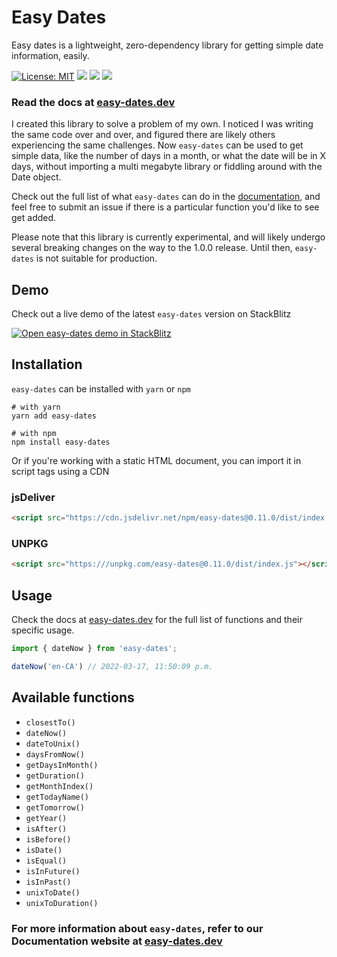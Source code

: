 # Easy Dates
Easy dates is a lightweight, zero-dependency library for getting simple date information, easily. 

[![License: MIT](https://img.shields.io/npm/l/easy-dates?color=1eb319)](LICENSE.md)
[![](https://img.shields.io/npm/v/easy-dates?color=%231eb319)](https://www.npmjs.com/package/easy-dates)
[![](https://img.shields.io/npm/dw/easy-dates?label=npm%20downloads&color=%231eb319)](https://www.npmjs.com/package/easy-dates)
[![](https://img.shields.io/badge/-buy_me_a%C2%A0coffee-gray?logo=buy-me-a-coffee)](https://www.buymeacoffee.com/sandypockets)

 ### Read the docs at [easy-dates.dev](https://easy-dates.dev)

I created this library to solve a problem of my own. I noticed I was writing the same code over and over, and figured there are likely others experiencing the same challenges. Now `easy-dates` can be used to get simple data, like the number of days in a month, or what the date will be in X days, without importing a multi megabyte library or fiddling around with the Date object. 

Check out the full list of what `easy-dates` can do in the [documentation](https://easy-dates.dev), and feel free to submit an issue if there is a particular function you'd like to see get added.

Please note that this library is currently experimental, and will likely undergo several breaking changes on the way to the 1.0.0 release. Until then, `easy-dates` is not suitable for production.

## Demo
Check out a live demo of the latest `easy-dates` version on StackBlitz

[![Open easy-dates demo in StackBlitz](https://developer.stackblitz.com/img/open_in_stackblitz.svg)](https://stackblitz.com/edit/easy-dates-demo?file=src/App.js)



## Installation
`easy-dates` can be installed with `yarn` or `npm`
```shell
# with yarn
yarn add easy-dates
```

```shell
# with npm
npm install easy-dates
```

Or if you're working with a static HTML document, you can import it in script tags using a CDN

### jsDeliver
```html
<script src="https://cdn.jsdelivr.net/npm/easy-dates@0.11.0/dist/index.js"></script>
```

### UNPKG
```html
<script src="https:///unpkg.com/easy-dates@0.11.0/dist/index.js"></script>
```

## Usage
Check the docs at [easy-dates.dev](https://easy-dates.dev/docs/functions/) for the full list of functions and their specific usage.

```javascript
import { dateNow } from 'easy-dates';

dateNow('en-CA') // 2022-03-17, 11:50:09 p.m.
```


## Available functions

- `closestTo()`
- `dateNow()`
- `dateToUnix()`
- `daysFromNow()`
- `getDaysInMonth()`
- `getDuration()`
- `getMonthIndex()`
- `getTodayName()`
- `getTomorrow()`
- `getYear()`
- `isAfter()`
- `isBefore()`
- `isDate()`
- `isEqual()`
- `isInFuture()`
- `isInPast()`
- `unixToDate()`
- `unixToDuration()`

### For more information about `easy-dates`, refer to our Documentation website at [easy-dates.dev](https://easy-dates.dev)
